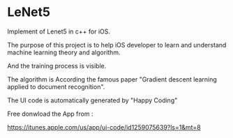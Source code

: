 # LeNet5
Implement of Lenet5  in c++ for iOS. 

The purpose of this project is to help iOS developer to learn and understand machine learning theory and algorithm.

And the training process is visible.

The algorithm is According the famous paper "Gradient descent learning applied to document recognition".

The UI code is automatically generated by "Happy Coding"

Free donwload the App from :

https://itunes.apple.com/us/app/ui-code/id1259075639?ls=1&mt=8
